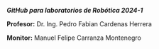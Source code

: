 **_GitHub para laboratorios de Robótica 2024-1_**

**Profesor:** Dr. Ing. Pedro Fabian Cardenas Herrera

**Monitor:** Manuel Felipe Carranza Montenegro
